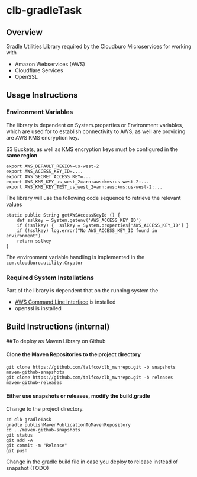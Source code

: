 # clb-gradleTask

## Overview

Gradle Utilities Library required by the Cloudburo Microservices for working with 

  * Amazon Webservices (AWS)
  * Cloudflare Services
  * OpenSSL  
  
## Usage Instructions

### Environment Variables

The library is dependent on System.properties or Environment variables, which are used for to establish connectivity to AWS, as well are providing are AWS KMS encryption key.

S3 Buckets, as well as KMS encryption keys must be configured in the **same region**   

    export AWS_DEFAULT_REGION=us-west-2
    export AWS_ACCESS_KEY_ID=....
    export AWS_SECRET_ACCESS_KEY=...
    export AWS_KMS_KEY_us_west_2=arn:aws:kms:us-west-2:...
    export AWS_KMS_KEY_TEST_us_west_2=arn:aws:kms:us-west-2:...

The library will use the following code sequence to retrieve the relevant values

    static public String getAWSAccessKeyId () {
		def sslkey = System.getenv('AWS_ACCESS_KEY_ID')
		if (!sslkey) {	sslkey = System.properties['AWS_ACCESS_KEY_ID'] }
		if (!sslkey) log.error("No AWS_ACCESS_KEY_ID found in environment")
		return sslkey
    }

The environment variable handling is implemented in the `com.cloudburo.utility.Cryptor`

### Required System Installations

Part of the library is dependent that on the running system the  

  * [AWS Command Line Interface](http://docs.aws.amazon.com/cli/latest/index.html#) is installed
  * openssl is installed 

## Build Instructions (internal)

##To deploy as Maven Library on Github

#### Clone the Maven Repositories to the project directory

    git clone https://github.com/talfco/clb_mvnrepo.git -b snapshots  maven-github-snapshots
    git clone https://github.com/talfco/clb_mvnrepo.git -b releases  maven-github-releases

#### Either use snapshots or releases, modify the build.gradle

Change to the project directory.

    cd clb-gradleTask
	gradle publishMavenPublicationToMavenRepository
	cd ../maven-github-snapshots
	git status
	git add -A
	git commit -m "Release"
	git push
	
Change in the gradle build file in case you deploy to release instead of snapshot (TODO)
	